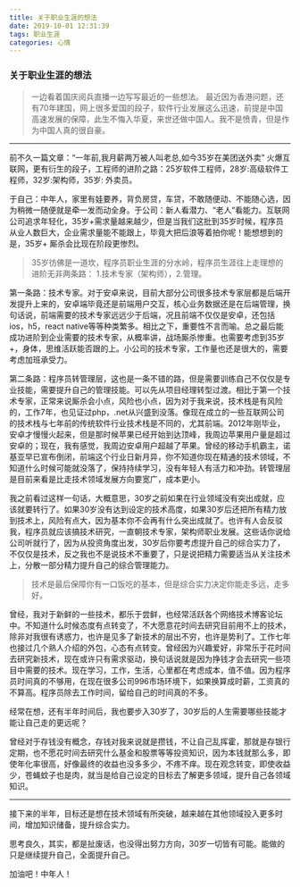```yaml
---
title: 关于职业生涯的想法
date: 2019-10-01 12:31:39
tags: 职业生涯
categories: 心情
---
```


### 关于职业生涯的想法

> 一边看着国庆阅兵直播一边写写最近的一些想法。
> 最近因为香港问题，还有70年建国，网上很多爱国的段子，软件行业发展这么迅速，前提是中国高速发展的保障，此生不悔入华夏，来世还做中国人。我不是愤青，但是作为中国人真的很自豪。

<!-- more -->

-----

前不久一篇文章：“一年前,我月薪两万被人叫老总,如今35岁在美团送外卖” 火爆互联网，更有衍生的段子，工程师的进阶之路：25岁软件工程师，28岁:高级软件工程师，32岁:架构师，35岁: 外卖员。

于自己：中年人，家里有娃要养，背负房贷，车贷，不敢随便动、不能随心选，因为稍微一随便就是牵一发而动全身。于公司：新人看潜力、“老人”看能力。互联网公司追求年轻化，35岁+需求量越来越少，但是当我们这批到35岁时候，程序员从业人数巨大，企业需求量能不能跟上，毕竟大把后浪等着拍你呢！能想想到的是，35岁+ 厮杀会比现在阶段更惨烈。

> 35岁彷佛是一道坎，程序员职业生涯的分水岭，程序员生涯往上走理想的进阶无非两条路：
> 1.技术专家（架构师），2.管理。

第一条路：技术专家。对于安卓来说，目前大部分公司很多技术专家层都是后端开发提升上来的，安卓端毕竟还是前端用户交互，核心业务数据还是在后端管理，换句话说，前端需要的技术专家远远少于后端，况且前端不仅仅是安卓，还包括ios，h5，react native等等种类繁多。相比之下，重要性不言而喻。总之最后能成功进阶到企业需要的技术专家，从概率讲，战场厮杀惨重。也需要考虑到35岁+，身体，思维活跃能否跟的上。小公司的技术专家，工作量也还是很大的，需要考虑加班承受力。

第二条路：程序员转管理层，这也是一条不错的路，但是需要训练自己不仅仅是专业技能，需要提升自己的管理技能。可以先从项目经理转型过渡。相比于第一个技术专家，正常来说厮杀会小点，风险也小点，因为对于我来说，技术栈是有风险的，工作7年，也见证过php，.net从兴盛到没落。像现在成立的一些互联网公司的技术栈与七年前的传统软件行业技术栈是不同的，尤其前端。2012年刚毕业，安卓才慢慢火起来，但是那时候苹果已经开始到达顶峰，我周边苹果用户量是超过安卓的；现在，我有感觉，我周边安卓用户超越了苹果。曾经的移动手机霸主，诺基亚早已宣布倒闭，前端这个行业日新月异，你不知道你现在精通的技术领域，不知道什么时候可能就没落了，保持持续学习，没有年轻人有活力和冲劲。转管理层是目前来看是比走技术领域发展方向要宽广，成本更小。

我之前看过这样一句话，大概意思，30岁之前如果在行业领域没有突出成就，应该就要转行了。如果30岁没有达到设定的技术高度，如果30岁后还把所有精力放到技术上，风险有点大，因为基本你不会再有什么突出成就了。也许有人会反驳我，程序员就应该搞技术研究，一直朝技术专家，架构师职业发展。这些话你说给公司听就行了，因为从投资角度出发，30岁后你要考虑提升自己的综合实力了，不仅仅是技术，反之我也不是说技术不重要了，只是说把精力需要适当从关注技术上，分散一部分精力提升自己的综合管理能力。

> 技术是最后保障你有一口饭吃的基本，但是综合实力决定你能走多远，走多好。

曾经，我对于新鲜的一些技术，都乐于尝鲜，也经常活跃各个网络技术博客论坛中。不知道什么时候态度有点转变了，不大愿意花时间去研究目前用不上的技术，除非对我很有诱惑力，也许是见多了新技术的层出不穷，也许是势利了。工作七年也接过几个熟人介绍的外包，心态有点转变。曾经因为兴趣爱好，非常乐于花时间去研究新技术，现在或许只有需求驱动，换句话说就是因为挣钱才会去研究一些项目中需要的技术。现在学习，工作，生活，心里都在考虑成本，值不值。因为程序员时间真的不够用，在现在很多公司996市场环境下，如果换算成时薪，工资真的不算高。程序员除去工作时间，留给自己的时间真的不多。

经常在想，还有半年时间后，我也要步入30岁了，30岁后的人生需要哪些技能才能让自己走的更远呢？

曾经对于存钱没有概念，存钱对我来说就是攒钱，不让自己乱挥霍，那就是存银行定期，也不愿花时间去研究什么基金和股票等等投资知识，因为本钱就那么多，即使年化率很高，好像最终的收益也没多多少，不疼不痒。现在观念转变，即使收益少，苍蝇蚊子也是肉，就当是给自己设定的目标去了解更多领域，提升自己各领域知识。

-----

接下来的半年，目标还是想在技术领域有所突破，越来越在其他领域投入更多时间，增加知识储备，提升综合实力。

思考良久，其实，都是扯废话，也没得出努力方向，30岁一切皆有可能。能做的只是继续提升自己，全面提升自己。

加油吧！中年人！


